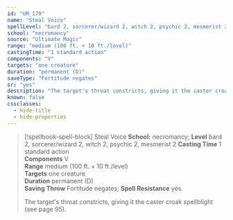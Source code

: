 ```yaml
---
id: "UM_179"
name: "Steal Voice"
spellLevel: "bard 2, sorcerer/wizard 2, witch 2, psychic 2, mesmerist 2"
school: "necromancy"
source: "Ultimate Magic"
range: "medium (100 ft. + 10 ft./level)"
castingTime: "1 standard action"
components: "V"
targets: "one creature"
duration: "permanent (D)"
saveType: "Fortitude negates"
sr: "yes"
description: "The target's throat constricts, giving it the caster croak spellblight (see page 95)."
known: false
cssclasses:
  - hide-title
  - hide-properties
---
```


> [!spellbook-spell-block] Steal Voice
> **School:** necromancy; **Level** bard 2, sorcerer/wizard 2, witch 2, psychic 2, mesmerist 2
> **Casting Time** 1 standard action  
> **Components** V  
> **Range** medium (100 ft. + 10 ft./level)  
> **Targets** one creature  
> **Duration** permanent (D)  
> **Saving Throw** Fortitude negates; **Spell Resistance** yes
> 
> The target's throat constricts, giving it the caster croak spellblight (see page 95).